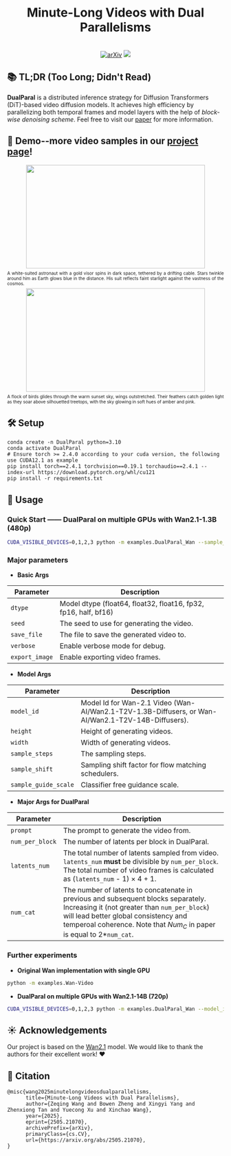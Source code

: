 <div align="center">

# Minute-Long Videos with Dual Parallelisms

<!-- <img src='./assets/DualParal.png' width='80%' /> -->
<br>
<a href="https://arxiv.org/abs/2505.21070"><img src="https://img.shields.io/badge/ariXv-2505.21070-A42C25.svg" alt="arXiv"></a>
<a  href="https://dualparal-project.github.io/dualparal.github.io/"><img src="https://img.shields.io/badge/ProjectPage-DualParal-376ED2#376ED2.svg"></a>
</div>

## 📚 TL;DR (Too Long; Didn't Read)
**DualParal** is a distributed inference strategy for Diffusion Transformers (DiT)-based video diffusion models. It achieves high efficiency by parallelizing both temporal frames and model layers with the help of *block-wise denoising scheme*.
Feel free to visit our [paper](https://arxiv.org/abs/2505.21070) for more information.

## 🎥 Demo--more video samples in our [project page](https://dualparal-project.github.io/dualparal.github.io/)!
<div align="center">
    <img src="assets/gif1.gif" style="width: 416px; height: 240px; object-fit: cover;"/>
    <p style="text-align: justify; font-size: 10px; line-height: 1.2; margin: 5px 0;">
        A white-suited astronaut with a gold visor spins in dark space, tethered by a drifting cable. Stars twinkle around him as Earth glows blue in the distance. His suit reflects faint starlight against the vastness of the cosmos.
    </p>
    <img src="assets/gif2.gif" style="width: 416px; height: 240px; object-fit: cover;"/>
    <p style="text-align: justify; font-size: 10px; line-height: 1.2; margin: 5px 0;">
        A flock of birds glides through the warm sunset sky, wings outstretched. Their feathers catch golden light as they soar above silhouetted treetops, with the sky glowing in soft hues of amber and pink.
    </p>
</div>

## 🛠️ Setup
```
conda create -n DualParal python=3.10
conda activate DualParal
# Ensure torch >= 2.4.0 according to your cuda version, the following use CUDA12.1 as example
pip install torch==2.4.1 torchvision==0.19.1 torchaudio==2.4.1 --index-url https://download.pytorch.org/whl/cu121
pip install -r requirements.txt
```

## 🚀 Usage
### **Quick Start —— DualParal on multiple GPUs with Wan2.1-1.3B (480p)**
```bash
CUDA_VISIBLE_DEVICES=0,1,2,3 python -m examples.DualParal_Wan --sample_steps 50 --num_per_block 8 --latents_num 40 --num_cat 8
```

### **Major parameters**
- **Basic Args**

| Parameter   | Description                            |
| ----------- | -------------------------------------- |
| `dtype`   | Model dtype (float64, float32, float16, fp32, fp16, half, bf16)       |
| `seed` | The seed to use for generating the video. |
| `save_file` | The file to save the generated video to. |
| `verbose` | Enable verbose mode for debug. |
| `export_image` | Enable exporting video frames. |

- **Model Args**

| Parameter   | Description                            |
| ----------- | -------------------------------------- |
| `model_id`   | Model Id for Wan-2.1 Video (Wan-AI/Wan2.1-T2V-1.3B-Diffusers, or Wan-AI/Wan2.1-T2V-14B-Diffusers).      |
| `height` | Height of generating videos. |
| `width` | Width of generating videos. |
| `sample_steps` | The sampling steps. |
| `sample_shift` | Sampling shift factor for flow matching schedulers. |
| `sample_guide_scale` | Classifier free guidance scale. |

- **Major Args for DualParal**

| Parameter   | Description                            |
| ----------- | -------------------------------------- |
| `prompt` | The prompt to generate the video from. |
| `num_per_block` | The number of latents per block in DualParal. |
| `latents_num` | The total number of latents sampled from video. `latents_num` **must** be divisible by `num_per_block`. The total number of video frames is calculated as (`latents_num` - 1) $\times$ 4 + 1. |
| `num_cat` | The number of latents to concatenate in previous and subsequent blocks separately. Increasing it (not greater than `num_per_block`) will lead better global consistency and temperoal coherence. Note that $Num_C$ in paper is equal to 2*`num_cat`.  |

### Further experiments
- **Original Wan implementation with single GPU**
```bash
python -m examples.Wan-Video
```

- **DualParal on multiple GPUs with Wan2.1-14B (720p)**
```bash
CUDA_VISIBLE_DEVICES=0,1,2,3 python -m examples.DualParal_Wan --model_id Wan-AI/Wan2.1-T2V-14B-Diffusers --height 720 --width 1280 --sample_steps 50 --num_per_block 8 --latents_num 40 --num_cat 8
```

## ☀️ Acknowledgements
Our project is based on the [Wan2.1](https://github.com/Wan-Video/Wan2.1) model. We would like to thank the authors for their excellent work! ❤️

## 🔗 Citation
```
@misc{wang2025minutelongvideosdualparallelisms,
      title={Minute-Long Videos with Dual Parallelisms}, 
      author={Zeqing Wang and Bowen Zheng and Xingyi Yang and Zhenxiong Tan and Yuecong Xu and Xinchao Wang},
      year={2025},
      eprint={2505.21070},
      archivePrefix={arXiv},
      primaryClass={cs.CV},
      url={https://arxiv.org/abs/2505.21070}, 
}
```

